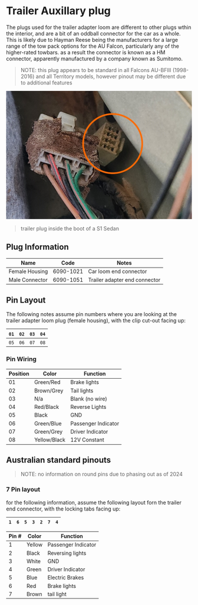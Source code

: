 # Trailer Auxillary plug

The plugs used for the trailer adapter loom are different to other plugs wthin the interior, and are a bit of an oddball connector for the car as a whole. This is likely due to Hayman Reese being the manufacturers for a large range of the tow pack options for the AU Falcon, particularly any of the higher-rated towbars. as a result the connector is known as a HM connector, apparently manufactured by a company known as Sumitomo.

> NOTE: this plug appears to be standard in all Falcons AU-BFIII (1998-2016) and all Territory models, however pinout may be different due to additional features

![Trailer loom plug 98 Sedan](./sedan-trailer-plug.jpg)

> trailer plug inside the boot of a S1 Sedan

## Plug Information

| Name | Code | Notes |
| --- | --- | --- |
| Female Housing | 6090-1021 | Car loom end connector |
| Male Connector | 6090-1051 | Trailer adapter end connector |

## Pin Layout
The following notes assume pin numbers where you are looking at the trailer adapter loom plug (female housing), with the clip cut-out facing up:

| `01` | `02` | `03` | `04` |
| --- | --- | --- | --- |
| `05` | `06` | `07` | `08` |

### Pin Wiring

| Position | Color | Function |
| --- | --- | --- |
| 01 | Green/Red | Brake lights |
| 02 | Brown/Grey | Tail lights |
| 03 | N/a | Blank (no wire) |
| 04 | Red/Black | Reverse Lights |
| 05 | Black | GND |
| 06 | Green/Blue | Passenger Indicator |
| 07 | Green/Grey | Driver Indicator |
| 08 | Yellow/Black | 12V Constant |

## Australian standard pinouts

> NOTE: no information on round pins due to phasing out as of 2024

### 7 Pin layout

for the following information, assume the following layout forn the trailer end connector, with the locking tabs facing up:

| `1` | `6` | `5` | `3` | `2` | `7` | `4` |
| --- | --- | --- | --- | --- | --- | --- |

| Pin # | Color | Function |
| --- | --- | --- |
| 1 | Yellow | Passenger Indicator |
| 2 | Black | Reversing lights |
| 3 | White | GND |
| 4 | Green | Driver Indicator |
| 5 | Blue | Electric Brakes |
| 6 | Red | Brake lights |
| 7 | Brown | tail light |